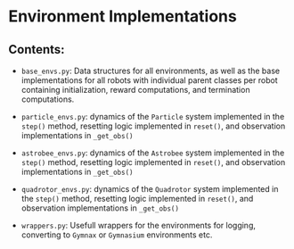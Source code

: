 # Environment Implementations

## Contents:
- `base_envs.py`: Data structures for all environments, as well as the base implementations for all robots with individual parent classes per robot containing initialization, reward computations, and termination computations. 
- `particle_envs.py`: dynamics of the `Particle` system implemented in the `step()` method, resetting logic implemented in `reset()`, and observation implementations in `_get_obs()`
- `astrobee_envs.py`: dynamics of the `Astrobee` system implemented in the `step()` method, resetting logic implemented in `reset()`, and observation implementations in `_get_obs()`
- `quadrotor_envs.py`: dynamics of the `Quadrotor` system implemented in the `step()` method, resetting logic implemented in `reset()`, and observation implementations in `_get_obs()`

- `wrappers.py`: Usefull wrappers for the environments for logging, converting to `Gymnax` or `Gymnasium` environments etc. 